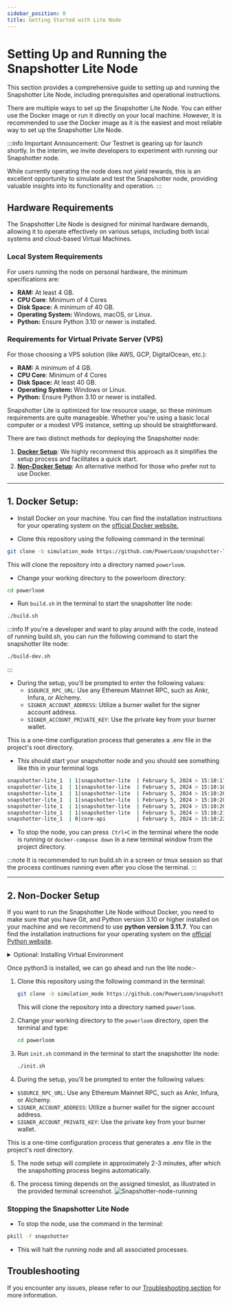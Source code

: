 ```yaml
---
sidebar_position: 0
title: Getting Started with Lite Node
---
```

# Setting Up and Running the Snapshotter Lite Node

This section provides a comprehensive guide to setting up and running the Snapshotter Lite Node, including prerequisites and operational instructions.

There are multiple ways to set up the Snapshotter Lite Node. You can either use the Docker image or run it directly on your local machine. However, it is recommended to use the Docker image as it is the easiest and most reliable way to set up the Snapshotter Lite Node.

:::info
Important Announcement: Our Testnet is gearing up for launch shortly. In the interim, we invite developers to experiment with running our Snapshotter node.

While currently operating the node does not yield rewards, this is an excellent opportunity to simulate and test the Snapshotter node, providing valuable insights into its functionality and operation.
:::

## Hardware Requirements

The Snapshotter Lite Node is designed for minimal hardware demands, allowing it to operate effectively on various setups, including both local systems and cloud-based Virtual Machines.

### Local System Requirements

For users running the node on personal hardware, the minimum specifications are:

- **RAM:** At least 4 GB.
- **CPU Core**:  Minimum of 4 Cores
- **Disk Space:** A minimum of 40 GB.
- **Operating System:** Windows, macOS, or Linux.
- **Python:** Ensure Python 3.10 or newer is installed.

### Requirements for Virtual Private Server (VPS)

For those choosing a VPS solution (like AWS, GCP, DigitalOcean, etc.):

- **RAM:** A minimum of 4 GB.
- **CPU Core**:  Minimum of 4 Cores
- **Disk Space:** At least 40 GB.
- **Operating System:** Windows or Linux.
- **Python:** Ensure Python 3.10 or newer is installed.

Snapshotter Lite is optimized for low resource usage, so these minimum requirements are quite manageable. Whether you're using a basic local computer or a modest VPS instance, setting up should be straightforward.

There are two distinct methods for deploying the Snapshotter node:

1. [**Docker Setup**](#1-docker-setup): We highly recommend this approach as it simplifies the setup process and facilitates a quick start.
2. [**Non-Docker Setup**](#2-non-docker-setup): An alternative method for those who prefer not to use Docker.

---

## 1. Docker Setup:

- Install Docker on your machine. You can find the installation instructions for your operating system on the [official Docker website.](https://docs.docker.com/get-docker/)

- Clone this repository using the following command in the terminal:

```bash 
git clone -b simulation_mode https://github.com/PowerLoom/snapshotter-lite powerloom
```

This will clone the repository into a directory named `powerloom`.

- Change your working directory to the powerloom directory:

```bash
cd powerloom
```

- Run `build.sh` in the terminal to start the snapshotter lite node:

```bash
./build.sh
```

:::info
If you're a developer and want to play around with the code, instead of running build.sh, you can run the following command to start the snapshotter lite node:

```bash
./build-dev.sh
```
:::

- During the setup, you'll be prompted to enter the following values:
  - `$SOURCE_RPC_URL`: Use any Ethereum Mainnet RPC, such as Ankr, Infura, or Alchemy.
  - `SIGNER_ACCOUNT_ADDRESS`: Utilize a burner wallet for the signer account address.
  - `SIGNER_ACCOUNT_PRIVATE_KEY`: Use the private key from your burner wallet.

This is a one-time configuration process that generates a .env file in the project's root directory.

- This should start your snapshotter node and you should see something like this in your terminal logs

```bash
snapshotter-lite_1  | 1|snapshotter-lite  | February 5, 2024 > 15:10:17 | INFO | Current block: 2208370| {'module': 'EventDetector'}
snapshotter-lite_1  | 1|snapshotter-lite  | February 5, 2024 > 15:10:18 | DEBUG | Set source chain block time to 12.0| {'module': 'ProcessDistributor'}
snapshotter-lite_1  | 1|snapshotter-lite  | February 5, 2024 > 15:10:20 | INFO | Snapshotter enabled: True| {'module': 'ProcessDistributor'}
snapshotter-lite_1  | 1|snapshotter-lite  | February 5, 2024 > 15:10:20 | INFO | Snapshotter slot is set to 1| {'module': 'ProcessDistributor'}
snapshotter-lite_1  | 1|snapshotter-lite  | February 5, 2024 > 15:10:20 | INFO | Snapshotter enabled: True| {'module': 'ProcessDistributor'}
snapshotter-lite_1  | 1|snapshotter-lite  | February 5, 2024 > 15:10:21 | INFO | Snapshotter active: True| {'module': 'ProcessDistributor'}
snapshotter-lite_1  | 0|core-api          | February 5, 2024 > 15:10:22 | INFO | 127.0.0.1:59776 - "GET /health HTTP/1.1" 200 | {} 
```

- To stop the node, you can press` Ctrl+C` in the terminal where the node is running or `docker-compose down` in a new terminal window from the project directory.

:::note
It is recommended to run build.sh in a screen or tmux session so that the process continues running even after you close the terminal.
:::

---
## 2. Non-Docker Setup


If you want to run the Snapshotter Lite Node without Docker, you need to make sure that you have Git, and Python version 3.10 or higher installed on your machine and we recommend to use **python version 3.11.7**. You can find the installation instructions for your operating system on the [official Python website](https://www.python.org/downloads/).


<details><summary> Optional: Installing Virtual Environment </summary>
For simplicity, we recommend using miniconda and setting up an environment with the needed python version as shown below
<p>

#### Install miniconda for your system:
   ```bash
   https://docs.conda.io/projects/miniconda/en/latest/
   ```
  
#### Verify the installation using the following command in your terminal
   ```bash
   conda --version
   ```

   Add miniconda to your path if the terminal does not identify conda as a valid command:
   ```bash
   export PATH="/Users/yourusername/miniconda3/bin:$PATH"
   ```

   Replace yourusername with your actual username

##### Create and activate a python environment:
   ```bash
   conda create -n myenv python=3.11
   conda activate myenv
   ```
</p>
</details>

Once python3 is installed, we can go ahead and run the lite node:-

1. Clone this repository using the following command in the terminal:
   ```bash
   git clone -b simulation_mode https://github.com/PowerLoom/snapshotter-lite powerloom
   ```
    This will clone the repository into a directory named `powerloom`.
  
2. Change your working directory to the `powerloom` directory, open the terminal and type:

   ```bash
   cd powerloom
   ```

3. Run `init.sh` command in the terminal to start the snapshotter lite node:
   ```bash
   ./init.sh
   ```

4. During the setup, you'll be prompted to enter the following values:
  - `$SOURCE_RPC_URL`: Use any Ethereum Mainnet RPC, such as Ankr, Infura, or Alchemy.
  - `SIGNER_ACCOUNT_ADDRESS`: Utilize a burner wallet for the signer account address.
  - `SIGNER_ACCOUNT_PRIVATE_KEY`: Use the private key from your burner wallet.

This is a one-time configuration process that generates a .env file in the project's root directory.

5. The node setup will complete in approximately 2-3 minutes, after which the snapshotting process begins automatically.

6. The process timing depends on the assigned timeslot, as illustrated in the provided terminal screenshot.
  ![Snapshotter-node-running](/images/snapshotter-node-running-terminal.png)

### Stopping the Snapshotter Lite Node

  - To stop the node, use the command in the terminal:
  ```bash
  pkill -f snapshotter
  ```
  - This will halt the running node and all associated processes. 

## Troubleshooting

If you encounter any issues, please refer to our [Troubleshooting section](./Troubleshooting.md) for more information. 